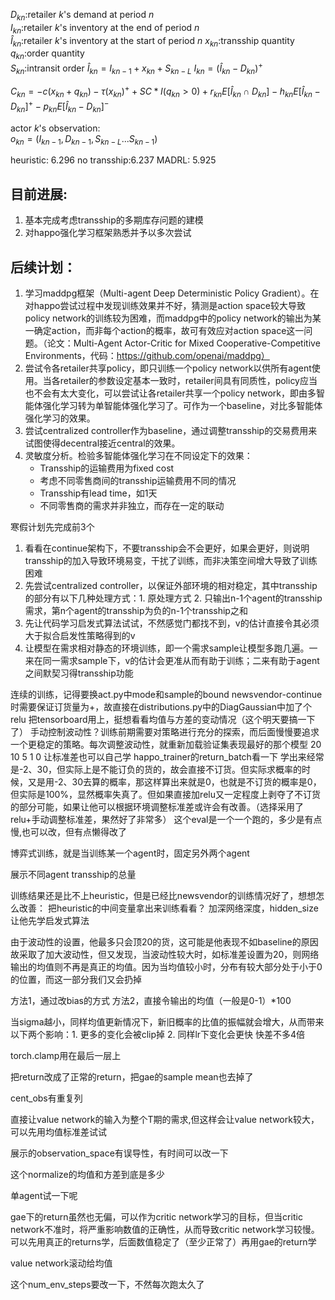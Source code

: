 $D_{kn}$:retailer $k$'s demand at period $n$  
$I_{kn}$:retailer $k$'s inventory at the end of period $n$  
$\hat{I}_{kn}$:retailer $k$'s inventory at the start of period $n$
$x_{kn}$:transship quantity  
$q_{kn}$:order quantity  
$S_{kn}$:intransit order
$\hat{I}_{kn}=I_{kn-1}+x_{kn}+S_{kn-L}$
$I_{kn}=(\hat{I}_{kn}-D_{kn})^+$

$C_{kn}=-c(x_{kn}+q_{kn})-\tau (x_{kn})^+ +SC*I(q_{kn}>0)+r_{kn}E[\hat{I}_{kn} \cap D_{kn}]-h_{kn}E[\hat{I}_{kn}-D_{kn}]^+ - p_{kn}E[\hat{I}_{kn}-D_{kn}]^-$  

actor $k$'s observation:  
$o_{kn}=(I_{kn-1},D_{kn-1},S_{kn-L}...S_{kn-1})$

heuristic: 6.296
no transship:6.237
MADRL: 5.925

## 目前进展:
1.	基本完成考虑transship的多期库存问题的建模
2.	对happo强化学习框架熟悉并予以多次尝试

## 后续计划：
1. 学习maddpg框架（Multi-agent Deep Deterministic Policy Gradient）。在对happo尝试过程中发现训练效果并不好，猜测是action space较大导致policy network的训练较为困难，而maddpg中的policy network的输出为某一确定action，而非每个action的概率，故可有效应对action space这一问题。（论文：Multi-Agent Actor-Critic for Mixed Cooperative-Competitive Environments，代码：https://github.com/openai/maddpg）
2. 尝试令各retailer共享policy，即只训练一个policy network以供所有agent使用。当各retailer的参数设定基本一致时，retailer间具有同质性，policy应当也不会有太大变化，可以尝试让各retailer共享一个policy network，即由多智能体强化学习转为单智能体强化学习了。可作为一个baseline，对比多智能体强化学习的效果。
3. 尝试centralized controller作为baseline，通过调整transship的交易费用来试图使得decentral接近central的效果。
4. 灵敏度分析。检验多智能体强化学习在不同设定下的效果：
   + Transship的运输费用为fixed cost 
   + 考虑不同零售商间的transship运输费用不同的情况 
   + Transship有lead time，如1天  
   + 不同零售商的需求并非独立，而存在一定的联动  
  
寒假计划先完成前3个

1. 看看在continue架构下，不要transship会不会更好，如果会更好，则说明transship的加入导致环境易变，干扰了训练，而非决策空间增大导致了训练困难
2. 先尝试centralized controller，以保证外部环境的相对稳定，其中transship的部分有以下几种处理方式：1. 原处理方式 2. 只输出n-1个agent的transship需求，第n个agent的transship为负的n-1个transship之和
3. 先让代码学习启发式算法试试，不然感觉门都找不到，v的估计直接令其必须大于拟合启发性策略得到的v
4. 让模型在需求相对静态的环境训练，即一个需求sample让模型多跑几遍。一来在同一需求sample下，v的估计会更准从而有助于训练；二来有助于agent之间默契习得transship功能



连续的训练，记得要换act.py中mode和sample的bound
newsvendor-continue时需要保证订货量为+，故直接在distributions.py中的DiagGaussian中加了个relu
把tensorboard用上，挺想看看均值与方差的变动情况（这个明天要搞一下了）
手动控制波动性？训练前期需要对策略进行充分的探索，而后面慢慢要追求一个更稳定的策略。每次调整波动性，就重新加载验证集表现最好的那个模型 20 10 5 1 0
让标准差也可以自己学
happo_trainer的return_batch看一下
学出来经常是-2、30，但实际上是不能订负的货的，故会直接不订货。但实际求概率的时候，又是用-2、30去算的概率，那这样算出来就是0，也就是不订货的概率是0，但实际是100%，显然概率失真了。但如果直接加relu又一定程度上剥夺了不订货的部分可能，如果让他可以根据环境调整标准差或许会有改善。（选择采用了relu+手动调整标准差，果然好了非常多）
这个eval是一个一个跑的，多少是有点慢,也可以改，但有点懒得改了

博弈式训练，就是当训练某一个agent时，固定另外两个agent

展示不同agent transship的总量

训练结果还是比不上heuristic，但是已经比newsvendor的训练情况好了，想想怎么改善：
把heuristic的中间变量拿出来训练看看？
加深网络深度，hidden_size
让他先学启发式算法

由于波动性的设置，他最多只会顶20的货，这可能是他表现不如baseline的原因
故采取了加大波动性，但又发现，当波动性较大时，如标准差设置为20，则网络输出的均值则不再是真正的均值。因为当均值较小时，分布有较大部分处于小于0的位置，而这一部分我们又会扔掉

方法1，通过改bias的方式
方法2，直接令输出的均值（一般是0-1）*100

当sigma越小，同样均值更新情况下，新旧概率的比值的振幅就会增大，从而带来以下两个影响：1. 更多的变化会被clip掉 2. 同样lr下变化会更快 快差不多4倍

torch.clamp用在最后一层上

把return改成了正常的return，把gae的sample mean也去掉了

cent_obs有重复列

直接让value network的输入为整个T期的需求,但这样会让value network较大，可以先用均值标准差试试

展示的observation_space有误导性，有时间可以改一下

这个normalize的均值和方差到底是多少

单agent试一下呢

gae下的return虽然也无偏，可以作为critic network学习的目标，但当critic network不准时，将严重影响数值的正确性，从而导致critic network学习较慢。可以先用真正的returns学，后面数值稳定了（至少正常了）再用gae的return学

value network滚动给均值

这个num_env_steps要改一下，不然每次跑太久了